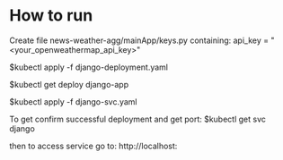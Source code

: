 # How to run

Create file news-weather-agg/mainApp/keys.py containing: api_key = "<your_openweathermap_api_key>"

$kubectl apply -f django-deployment.yaml 

$kubectl get deploy django-app

$kubectl apply -f django-svc.yaml


To get confirm successful deployment and get port:
$kubectl get svc django

then to access service go to:
http://localhost:<port> 
